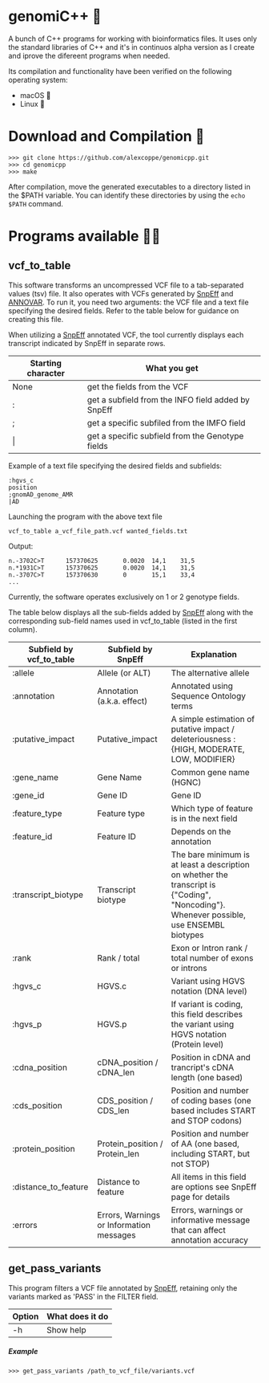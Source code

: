 # genomiC++ :dna:
A bunch of C++ programs for working with bioinformatics files. It uses only the standard libraries of C++ and it's in continuos alpha version as I create and iprove the difereent programs when needed.

Its compilation and functionality have been verified on the following operating system:

- macOS :green_apple:
- Linux :penguin:


# Download and Compilation :floppy_disk:

```console
>>> git clone https://github.com/alexcoppe/genomicpp.git
>>> cd genomicpp
>>> make
```

After compilation, move the generated executables to a directory listed in the $PATH variable. You can identify these directories by using the ```echo $PATH``` command.

# Programs available :man_technologist:

## vcf_to_table

This software transforms an uncompressed VCF file to a tab-separated values (tsv) file. It also operates with VCFs generated by [SnpEff](https://pcingola.github.io/SnpEff/) and [ANNOVAR](https://annovar.openbioinformatics.org/en/latest/). To run it, you need two arguments: the VCF file and a text file specifying the desired fields. Refer to the table below for guidance on creating this file.

When utilizing a [SnpEff](https://pcingola.github.io/SnpEff/) annotated VCF, the tool currently displays each transcript indicated by SnpEff in separate rows.

Starting character | What you get
------------ | -------------
None | get the fields from the VCF
 : | get a subfield from the INFO field added by SnpEff
 ; | get a specific subfiled from the IMFO field 
 \| | get a specific subfield from the Genotype fields 

Example of a text file specifying the desired fields and subfields:

```console
:hgvs_c
position
;gnomAD_genome_AMR
|AD
```

Launching the program with the above text file

```console
vcf_to_table a_vcf_file_path.vcf wanted_fields.txt
```

Output:

```console
n.-3702C>T      157370625       0.0020  14,1    31,5
n.*1931C>T      157370625       0.0020  14,1    31,5
n.-3707C>T      157370630       0       15,1    33,4
...
```

Currently, the software operates exclusively on 1 or 2 genotype fields.

The table below displays all the sub-fields added by [SnpEff](https://pcingola.github.io/SnpEff/) along with the corresponding sub-field names used in vcf_to_table (listed in the first column). 

Subfield by vcf_to_table | Subfield by SnpEff | Explanation
------------ | ------------- | -------------
:allele | Allele (or ALT) | The alternative allele
:annotation | Annotation (a.k.a. effect) | Annotated using Sequence Ontology terms
:putative_impact | Putative_impact | A simple estimation of putative impact / deleteriousness : {HIGH, MODERATE, LOW, MODIFIER}
:gene_name | Gene Name | Common gene name (HGNC)
:gene_id | Gene ID | Gene ID
:feature_type | Feature type | Which type of feature is in the next field
:feature_id | Feature ID | Depends on the annotation
:transcript_biotype | Transcript biotype | The bare minimum is at least a description on whether the transcript is {"Coding", "Noncoding"}. Whenever possible, use ENSEMBL biotypes
:rank | Rank / total | Exon or Intron rank / total number of exons or introns
:hgvs_c | HGVS.c | Variant using HGVS notation (DNA level)
:hgvs_p | HGVS.p | If variant is coding, this field describes the variant using HGVS notation (Protein level)
:cdna_position | cDNA_position / cDNA_len | Position in cDNA and trancript's cDNA length (one based)
:cds_position | CDS_position / CDS_len | Position and number of coding bases (one based includes START and STOP codons)
:protein_position | Protein_position / Protein_len | Position and number of AA (one based, including START, but not STOP)
:distance_to_feature | Distance to feature | All items in this field are options see SnpEff page for details
:errors | Errors, Warnings or Information messages | Errors, warnings or informative message that can affect annotation accuracy


## get_pass_variants

This program filters a VCF file annotated by [SnpEff](https://pcingola.github.io/SnpEff/), retaining only the variants marked as 'PASS' in the FILTER field.

Option | What does it do
------------ | -------------
-h | Show help

##### Example

```console
>>> get_pass_variants /path_to_vcf_file/variants.vcf
```
